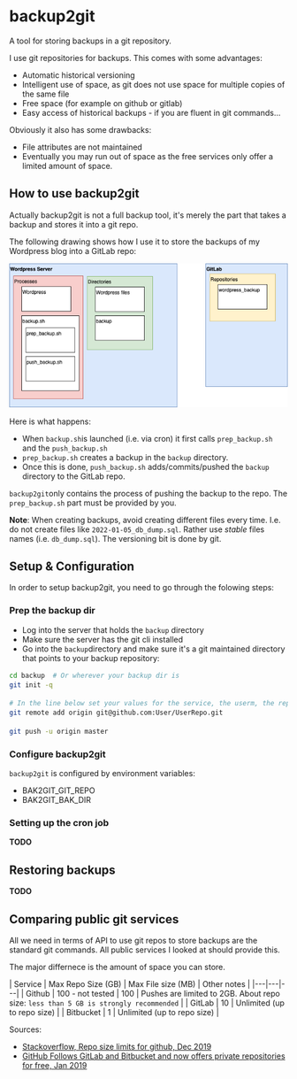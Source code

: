 # backup2git

A tool for storing backups in a git repository.

I use git repositories for backups. This comes with some advantages:

* Automatic historical versioning
* Intelligent use of space, as git does not use space for multiple copies of the same file
* Free space (for example on github or gitlab)
* Easy access of historical backups - if you are fluent in git commands...

Obviously it also has some drawbacks:

* File attributes are not maintained
* Eventually you may run out of space as the free services only offer a limited amount of space.

## How to use backup2git

Actually backup2git is not a full backup tool, it's merely the part that takes a backup and stores it into a git repo. 

The following drawing shows how I use it to store the backups of my Wordpress blog into a GitLab repo:

![Overview](./overview.png)

Here is what happens:

* When `backup.sh`is launched (i.e. via cron) it first calls `prep_backup.sh` and the `push_backup.sh`
* `prep_backup.sh` creates a backup in the `backup` directory. 
* Once this is done, `push_backup.sh` adds/commits/pushed the `backup` directory to the GitLab repo.

`backup2git`only contains the process of pushing the backup to the repo. The `prep_backup.sh` part must be provided by you. 

**Note**: When creating backups, avoid creating different files every time. I.e. do not create files like `2022-01-05_db_dump.sql`. Rather use *stable* files names (i.e. `db_dump.sql`). The versioning bit is done by git.

## Setup & Configuration

In order to setup backup2git, you need to go through the folowing steps:

### Prep the backup dir

* Log into the server that holds the `backup` directory
* Make sure the server has the git cli installed
* Go into the `backup`directory and make sure it's a git maintained directory that points to your backup repository:

```bash
cd backup  # Or wherever your backup dir is
git init -q

# In the line below set your values for the service, the userm, the repo
git remote add origin git@github.com:User/UserRepo.git

git push -u origin master
```

### Configure backup2git

`backup2git` is configured by environment variables:

* BAK2GIT_GIT_REPO
* BAK2GIT_BAK_DIR

### Setting up the cron job

**TODO**

## Restoring backups

**TODO**

## Comparing public git services

All we need in terms of API to use git repos to store backups are the standard git commands. All public services I looked at should provide this.

The major differnece is the amount of space you can store. 

| Service | Max Repo Size (GB) | Max File size (MB) | Other notes |
|---|---|---|
| Github | 100 - not tested | 100 | Pushes are limited to 2GB. About repo size: `less than 5 GB is strongly recommended` |
| GitLab | 10 | Unlimited (up to repo size) |
| Bitbucket | 1 | Unlimited (up to repo size) |

Sources:

* [Stackoverflow, Repo size limits for github, Dec 2019](https://stackoverflow.com/questions/38768454/repository-size-limits-for-github-com)
* [GitHub Follows GitLab and Bitbucket and now offers private repositories for free, Jan 2019](https://www.almtoolbox.com/blog/github-follows-gitlab-and-bitbucket-now-offers-private-repositories-for-free/)